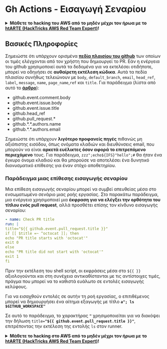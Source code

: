 # Gh Actions - Εισαγωγή Σεναρίου

<details>

<summary><strong>Μάθετε το hacking του AWS από το μηδέν μέχρι τον ήρωα με το</strong> <a href="https://training.hacktricks.xyz/courses/arte"><strong>htARTE (HackTricks AWS Red Team Expert)</strong></a><strong>!</strong></summary>

Άλλοι τρόποι για να υποστηρίξετε το HackTricks:

* Εάν θέλετε να δείτε την **εταιρεία σας να διαφημίζεται στο HackTricks** ή να **κατεβάσετε το HackTricks σε μορφή PDF** ελέγξτε τα [**ΣΧΕΔΙΑ ΣΥΝΔΡΟΜΗΣ**](https://github.com/sponsors/carlospolop)!
* Αποκτήστε το [**επίσημο PEASS & HackTricks swag**](https://peass.creator-spring.com)
* Ανακαλύψτε [**The PEASS Family**](https://opensea.io/collection/the-peass-family), τη συλλογή μας από αποκλειστικά [**NFTs**](https://opensea.io/collection/the-peass-family)
* **Εγγραφείτε** 💬 [**στην ομάδα Discord**](https://discord.gg/hRep4RUj7f) ή στην [**ομάδα telegram**](https://t.me/peass) ή **ακολουθήστε** μας στο **Twitter** 🐦 [**@hacktricks_live**](https://twitter.com/hacktricks_live)**.**
* **Μοιραστείτε τα κόλπα σας στο hacking υποβάλλοντας PRs στα** [**HackTricks**](https://github.com/carlospolop/hacktricks) και [**HackTricks Cloud**](https://github.com/carlospolop/hacktricks-cloud) αποθετήρια του github.

</details>

## Βασικές Πληροφορίες

Σημειώστε ότι υπάρχουν ορισμένα [**πεδία πλαισίου του github**](https://docs.github.com/en/actions/reference/context-and-expression-syntax-for-github-actions#github-context) των οποίων οι τιμές ελέγχονται από τον χρήστη που δημιουργεί το PR. Εάν η ενέργεια του github χρησιμοποιεί αυτά τα δεδομένα για να εκτελέσει οτιδήποτε, μπορεί να οδηγήσει σε **αυθαίρετη εκτέλεση κώδικα**. Αυτά τα πεδία πλαισίου συνήθως τελειώνουν με `body`, `default_branch`, `email`, `head_ref`, `label`, `message`, `name`, `page_name`,`ref` και `title`. Για παράδειγμα (λίστα από αυτό το [**άρθρο**](https://medium.com/tinder/exploiting-github-actions-on-open-source-projects-5d93936d189f)):

* github.event.comment.body
* github.event.issue.body
* github.event.issue.title
* github.head\_ref
* github.pull\_request.\*
* github.\*.\*.authors.name
* github.\*.\*.authors.email

Σημειώστε ότι υπάρχουν **λιγότερο προφανείς πηγές** πιθανώς μη αξιόπιστης εισόδου, όπως ονόματα κλαδιών και διευθύνσεις email, που μπορούν να είναι **αρκετά ευέλικτες όσον αφορά το επιτρεπόμενο περιεχόμενο** τους. Για παράδειγμα, `zzz";echo${IFS}"hello";#` θα ήταν ένα έγκυρο όνομα κλαδιού και θα μπορούσε να αποτελέσει ένα δυνητικό διανυσματικό επίθεσης για έναν στόχο αποθετηρίου.

### Παράδειγμα μιας επίθεσης εισαγωγής σεναρίου <a href="#example-of-a-script-injection-attack" id="example-of-a-script-injection-attack"></a>

Μια επίθεση εισαγωγής σεναρίου μπορεί να συμβεί απευθείας μέσα στο ενσωματωμένο σενάριο μιας ροής εργασίας. Στο παρακάτω παράδειγμα, μια ενέργεια χρησιμοποιεί μια **έκφραση για να ελέγξει την ορθότητα του τίτλου ενός pull request**, αλλά προσθέτει επίσης τον κίνδυνο εισαγωγής σεναρίου:
```yaml
- name: Check PR title
run: |
title="${{ github.event.pull_request.title }}"
if [[ $title =~ ^octocat ]]; then
echo "PR title starts with 'octocat'"
exit 0
else
echo "PR title did not start with 'octocat'"
exit 1
fi
```
Πριν την εκτέλεση του shell script, οι εκφράσεις μέσα στο `${{ }}` αξιολογούνται και στη συνέχεια αντικαθίστανται με τις αντίστοιχες τιμές, πράγμα που μπορεί να το καθιστά ευάλωτο σε εντολές εισαγωγής κελύφους.

Για να εισαχθούν εντολές σε αυτήν τη ροή εργασίας, ο επιτιθέμενος μπορεί να δημιουργήσει ένα αίτημα εξαγωγής με τίτλο **`a"; ls $GITHUB_WORKSPACE"`**

Σε αυτό το παράδειγμα, το χαρακτήρας **`"`** χρησιμοποιείται για να διακόψει την δήλωση `title=`**`"${{ github.event.pull_request.title }}"`**, επιτρέποντας την εκτέλεση της εντολής `ls` στον runner.

<details>

<summary><strong>Μάθετε το hacking στο AWS από το μηδέν μέχρι τον ήρωα με το</strong> <a href="https://training.hacktricks.xyz/courses/arte"><strong>htARTE (HackTricks AWS Red Team Expert)</strong></a><strong>!</strong></summary>

Άλλοι τρόποι για να υποστηρίξετε το HackTricks:

* Εάν θέλετε να δείτε την **εταιρεία σας να διαφημίζεται στο HackTricks** ή να **κατεβάσετε το HackTricks σε μορφή PDF** ελέγξτε τα [**ΣΧΕΔΙΑ ΣΥΝΔΡΟΜΗΣ**](https://github.com/sponsors/carlospolop)!
* Αποκτήστε το [**επίσημο PEASS & HackTricks swag**](https://peass.creator-spring.com)
* Ανακαλύψτε [**The PEASS Family**](https://opensea.io/collection/the-peass-family), τη συλλογή μας από αποκλειστικά [**NFTs**](https://opensea.io/collection/the-peass-family)
* **Εγγραφείτε στην** 💬 [**ομάδα Discord**](https://discord.gg/hRep4RUj7f) ή στην [**ομάδα telegram**](https://t.me/peass) ή **ακολουθήστε** μας στο **Twitter** 🐦 [**@hacktricks_live**](https://twitter.com/hacktricks_live)**.**
* **Μοιραστείτε τα κόλπα σας για το hacking υποβάλλοντας PRs στα** [**HackTricks**](https://github.com/carlospolop/hacktricks) και [**HackTricks Cloud**](https://github.com/carlospolop/hacktricks-cloud) αποθετήρια του github.

</details>
